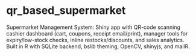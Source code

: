 # qr_based_supermarket
Supermarket Management System: Shiny app with QR-code scanning cashier dashboard (cart, coupons, receipt email/print), manager tools for expiry/low-stock checks, inline restocks/discounts, and sales analytics. Built in R with SQLite backend, bslib theming, OpenCV, shinyjs, and mailR.
